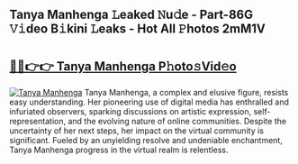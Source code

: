 ## Tanya Manhenga 𝙻eaked 𝙽u𝚍e - Part-86G 𝚅𝚒deo B𝚒kini 𝙻eaks - Hot All 𝙿hotos 2mM1V

# <h2><a href="http://ld1a0d8.urlbe.top/?page=Tanya+Manhenga">🔗🔗👉👉 Tanya Manhenga P𝚑oto𝚜Vid𝚎o</a></h2>

[![Tanya Manhenga](https://i.imgur.com/eBuTRDB.gif)](http://ld1a0d8.urlbe.top/?page=Tanya+Manhenga)
Tanya Manhenga, a complex and elusive figure, resists easy understanding. Her pioneering use of digital media has enthralled and infuriated observers, sparking discussions on artistic expression, self-representation, and the evolving nature of online communities. Despite the uncertainty of her next steps, her impact on the virtual community is significant. Fueled by an unyielding resolve and undeniable enchantment, Tanya Manhenga progress in the virtual realm is relentless.

